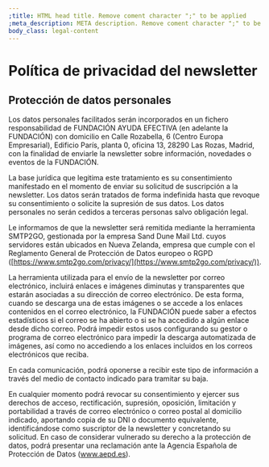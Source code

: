 ```yaml
---
;title: HTML head title. Remove coment character ";" to be applied
;meta_description: META description. Remove coment character ";" to be applied
body_class: legal-content
---
```


# Política de privacidad del newsletter 

## Protección de datos personales

Los datos personales facilitados serán incorporados en un fichero responsabilidad de FUNDACIÓN AYUDA EFECTIVA (en adelante la FUNDACIÓN) con domicilio en Calle Rozabella, 6 (Centro Europa Empresarial), Edificio París, planta 0, oficina 13, 28290 Las Rozas, Madrid, con la finalidad de enviarle la newsletter sobre información, novedades o eventos de la FUNDACIÓN.

La base jurídica que legitima este tratamiento es su consentimiento manifestado en el momento de enviar su solicitud de suscripción a la newsletter. Los datos serán tratados de forma indefinida hasta que revoque su consentimiento o solicite la supresión de sus datos. Los datos personales no serán cedidos a terceras personas salvo obligación legal.

Le informamos de que la newsletter será remitida mediante la herramienta SMTP2GO, gestionada por la empresa Sand Dune Mail Ltd. cuyos servidores están ubicados en Nueva Zelanda, empresa que cumple con el Reglamento General de Protección de Datos europeo o RGPD ([https://www.smtp2go.com/privacy/](https://www.smtp2go.com/privacy/)).

La herramienta utilizada para el envío de la newsletter por correo electrónico, incluirá enlaces e imágenes diminutas y transparentes que estarán asociadas a su dirección de correo electrónico. De esta forma, cuando se descarga una de estas imágenes o se accede a los enlaces contenidos en el correo electrónico, la FUNDACIÓN puede saber a efectos estadísticos si el correo se ha abierto o si se ha accedido a algún enlace desde dicho correo. Podrá impedir estos usos configurando su gestor o programa de correo electrónico para impedir la descarga automatizada de imágenes, así como no accediendo a los enlaces incluidos en los correos electrónicos que reciba.

En cada comunicación, podrá oponerse a recibir este tipo de información a través del medio de contacto indicado para tramitar su baja.

En cualquier momento podrá revocar su consentimiento y ejercer sus derechos de acceso, rectificación, supresión, oposición, limitación y portabilidad a través de correo electrónico o correo postal al domicilio indicado, aportando copia de su DNI o documento equivalente, identificándose como suscriptor de la newsletter y concretando su solicitud. En caso de considerar vulnerado su derecho a la protección de datos, podrá presentar una reclamación ante la Agencia Española de Protección de Datos (www.aepd.es).
